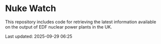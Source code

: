 # Nuke Watch

This repository includes code for retrieving the latest information available on the output of EDF nuclear power plants in the UK.

Last updated: 2025-09-29 06:25